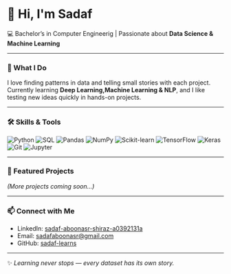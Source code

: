 # 👋 Hi, I'm Sadaf

💻 Bachelor’s in Computer Engineerig | Passionate about **Data Science & Machine Learning**  

---

### 🌱 What I Do
I love finding patterns in data and telling small stories with each project.  
Currently learning **Deep Learning,Machine Learning & NLP**, and I like testing new ideas quickly in hands-on projects.

---

### 🛠️ Skills & Tools

![Python](https://img.shields.io/badge/Python-3776AB?style=for-the-badge&logo=python&logoColor=white)
![SQL](https://img.shields.io/badge/SQL-4479A1?style=for-the-badge&logo=mysql&logoColor=white)
![Pandas](https://img.shields.io/badge/Pandas-150458?style=for-the-badge&logo=pandas&logoColor=white)
![NumPy](https://img.shields.io/badge/NumPy-013243?style=for-the-badge&logo=numpy&logoColor=white)
![Scikit-learn](https://img.shields.io/badge/Scikit--learn-F7931E?style=for-the-badge&logo=scikit-learn&logoColor=white)
![TensorFlow](https://img.shields.io/badge/TensorFlow-FF6F00?style=for-the-badge&logo=tensorflow&logoColor=white)
![Keras](https://img.shields.io/badge/Keras-D00000?style=for-the-badge&logo=keras&logoColor=white)
![Git](https://img.shields.io/badge/Git-F05032?style=for-the-badge&logo=git&logoColor=white)
![Jupyter](https://img.shields.io/badge/Jupyter-F37626?style=for-the-badge&logo=jupyter&logoColor=white)

---

### 📂 Featured Projects

*(More projects coming soon…)*  

---

### 📫 Connect with Me
- LinkedIn: [sadaf-aboonasr-shiraz-a0392131a](https://www.linkedin.com/in/sadaf-aboonasr-shiraz-a0392131a)  
- Email: sadafaboonasr@gmail.com  
- GitHub: [sadaf-learns](https://github.com/sadaf-learns)  

---

✨ _Learning never stops — every dataset has its own story._
